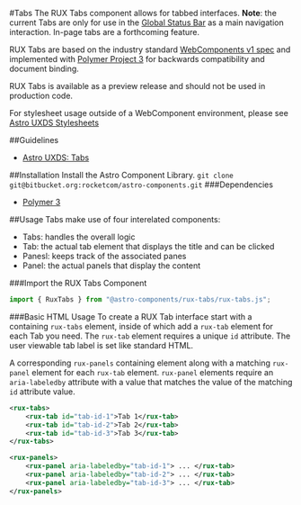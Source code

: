 #Tabs
The RUX Tabs component allows for tabbed interfaces. __Note__: the current Tabs are only for use in the [Global Status Bar](https://bitbucket.org/rocketcom/astro-components/src/master/src/astro-components/global-status-bar/) as a main navigation interaction. In-page tabs are a forthcoming feature.

RUX Tabs are based on the industry standard [WebComponents v1 spec](https://html.spec.whatwg.org/multipage/custom-elements.html) and implemented with [Polymer Project 3](https://www.polymer-project.org) for backwards compatibility and document binding.

RUX Tabs is available as a preview release and should not be used in production code.

For stylesheet usage outside of a WebComponent environment, please see [Astro UXDS Stylesheets](https://bitbucket.org/rocketcom/astro-styles)

##Guidelines

* [Astro UXDS: Tabs](http://www.astrouxds.com/library/tabs)

##Installation
Install the Astro Component Library.
`git clone git@bitbucket.org:rocketcom/astro-components.git`
###Dependencies

* [Polymer 3](https://www.polymer-project.com)


##Usage
Tabs make use of four interelated components:

* Tabs: handles the overall logic
* Tab: the actual tab element that displays the title and can be clicked
* Panesl: keeps track of the associated panes
* Panel: the actual panels that display the content

###Import the RUX Tabs Component

```javascript
import { RuxTabs } from "@astro-components/rux-tabs/rux-tabs.js";
```

###Basic HTML Usage
To create a RUX Tab interface start with a containing `rux-tabs` element, inside of which add a `rux-tab` element for each Tab you need. The `rux-tab` element requires a unique `id` attribute. The user viewable tab label is set like standard HTML.

A corresponding `rux-panels` containing element along with a matching `rux-panel` element for each `rux-tab` element. `rux-panel` elements require an `aria-labeledby` attribute with a value that matches the value of the matching `id` attribute value.

```xml
<rux-tabs>
	<rux-tab id="tab-id-1">Tab 1</rux-tab>
	<rux-tab id="tab-id-2">Tab 2</rux-tab>
	<rux-tab id="tab-id-3">Tab 3</rux-tab>
</rux-tabs>

<rux-panels>
	<rux-panel aria-labeledby="tab-id-1"> ... </rux-tab>
	<rux-panel aria-labeledby="tab-id-2"> ... </rux-tab>
	<rux-panel aria-labeledby="tab-id-3"> ... </rux-tab>
</rux-panels>
```